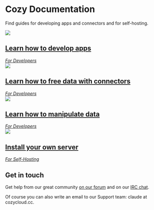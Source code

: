 # Cozy Documentation

Find guides for developing apps and connectors and for self-hosting.

<div class="home-actions" markdown="1">

  <div class="home-action">
    <a href="tutorials/app">
      <img src="assets/images/home/icon-dev.svg" />
      <h2>Learn how to develop apps</h2>
      <em>For Developers</em>
    </a>
  </div>

  <div class="home-action">
    <a href="tutorials/konnector">
      <img src="assets/images/home/icon-dev.svg" />
      <h2>Learn how to free data with connectors</h2>
      <em>For Developers</em>
    </a>
  </div>

  <div class="home-action">
    <a href="tutorials/data">
      <img src="assets/images/home/icon-dev.svg" />
      <h2>Learn how to manipulate data</h2>
      <em>For Developers</em>
    </a>
  </div>

  <div class="home-action">
    <a href="tutorials/selfhost-debian">
      <img src="assets/images/home/icon-install.svg" />
      <h2>Install your own server</h2>
      <em>For Self-Hosting</em>
    </a>
  </div>

</div>

## Get in touch

Get help from our great community [on our forum](https://forum.cozy.io) and on our [IRC chat](https://webchat.freenode.net/?channels=cozycloud).

Of course you can also write an email to our Support team: claude at cozycloud.cc.
